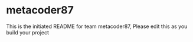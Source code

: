 # metacoder87
This is the initiated README for team metacoder87, Please edit this as you build your project
